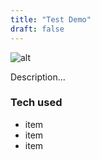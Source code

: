 ```yaml
---
title: "Test Demo"
draft: false
---
```


![alt](//via.placeholder.com/480x150)

Description...

### Tech used

* item
* item
* item
